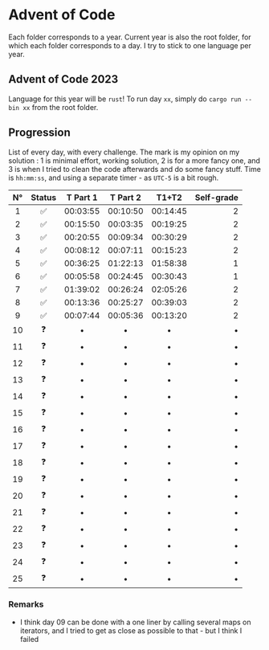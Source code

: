 # Advent of Code

Each folder corresponds to a year.
Current year is also the root folder, for which each folder corresponds to a day. I try to stick to one language per year.

## Advent of Code 2023
Language for this year will be `rust`! To run day `xx`, simply do `cargo run --bin xx` from the root folder.

## Progression

List of every day, with every challenge. The mark is my opinion on my solution : 1 is minimal effort, working solution, 2 is for a more fancy one, and 3 is when I tried to clean the code afterwards and do some fancy stuff.
Time is `hh:mm:ss`, and using a separate timer - as `UTC-5` is a bit rough.

| N° | Status | T Part 1 | T Part 2 | T1+T2 | Self-grade |
| :--: | :------: | :--------: | :--------: | :-----: | -------: |
|1 |✅| 00:03:55 | 00:10:50 | 00:14:45 | 2 |
|2 |✅| 00:15:50 | 00:03:35 | 00:19:25 | 2 |
|3 |✅| 00:20:55 | 00:09:34 | 00:30:29 | 2 |
|4 |✅| 00:08:12 | 00:07:11 | 00:15:23 | 2 |
|5 |✅| 00:36:25 | 01:22:13 | 01:58:38 | 1 |
|6 |✅| 00:05:58 | 00:24:45 | 00:30:43 | 1 |
|7 |✅| 01:39:02 | 00:26:24 | 02:05:26 | 2 |
|8 |✅| 00:13:36 | 00:25:27 | 00:39:03 | 2 |
|9 |✅| 00:07:44 | 00:05:36 | 00:13:20 | 2 |
|10|❓|•|•|•|•|
|11|❓|•|•|•|•|
|12|❓|•|•|•|•|
|13|❓|•|•|•|•|
|14|❓|•|•|•|•|
|15|❓|•|•|•|•|
|16|❓|•|•|•|•|
|17|❓|•|•|•|•|
|18|❓|•|•|•|•|
|19|❓|•|•|•|•|
|20|❓|•|•|•|•|
|21|❓|•|•|•|•|
|22|❓|•|•|•|•|
|23|❓|•|•|•|•|
|24|❓|•|•|•|•|
|25|❓|•|•|•|•|

### Remarks

- I think day 09 can be done with a one liner by calling several maps on iterators, and I tried to get as close as possible to that - but I think I failed
